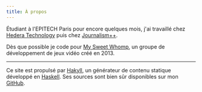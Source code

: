 ```yaml
---
title: À propos
---
```


Étudiant à l'EPITECH Paris pour encore quelques mois, j'ai travaillé chez [Hedera Technology](http://hederatech.com/) puis chez [Journalism++](http://jplusplus.org).  
  
Dès que possible je code pour [My Sweet Whomp](http://mysweetwhomp.fr), un groupe de développement de jeux vidéo créé en 2013.
  
<hr />
  
Ce site est propulsé par [Hakyll](http://jaspervdj.be/hakyll/), un générateur de contenu statique développé en [Haskell](http://www.haskell.org). Ses sources sont bien sûr disponibles sur mon [GitHub](https://github.com/Paulloz/pauljoannon.com).
